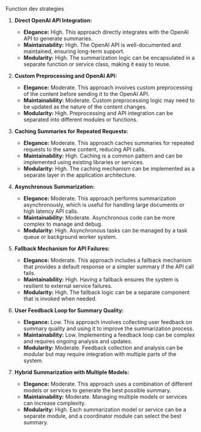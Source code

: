 Function dev strategies

1. **Direct OpenAI API Integration:**
   - **Elegance:** High. This approach directly integrates with the OpenAI API to generate summaries.
   - **Maintainability:** High. The OpenAI API is well-documented and maintained, ensuring long-term support.
   - **Modularity:** High. The summarization logic can be encapsulated in a separate function or service class, making it easy to reuse.

2. **Custom Preprocessing and OpenAI API:**
   - **Elegance:** Moderate. This approach involves custom preprocessing of the content before sending it to the OpenAI API.
   - **Maintainability:** Moderate. Custom preprocessing logic may need to be updated as the nature of the content changes.
   - **Modularity:** High. Preprocessing and API integration can be separated into different modules or functions.

3. **Caching Summaries for Repeated Requests:**
   - **Elegance:** Moderate. This approach caches summaries for repeated requests to the same content, reducing API calls.
   - **Maintainability:** High. Caching is a common pattern and can be implemented using existing libraries or services.
   - **Modularity:** High. The caching mechanism can be implemented as a separate layer in the application architecture.

4. **Asynchronous Summarization:**
   - **Elegance:** Moderate. This approach performs summarization asynchronously, which is useful for handling large documents or high latency API calls.
   - **Maintainability:** Moderate. Asynchronous code can be more complex to manage and debug.
   - **Modularity:** High. Asynchronous tasks can be managed by a task queue or background worker system.

5. **Fallback Mechanism for API Failures:**
   - **Elegance:** Moderate. This approach includes a fallback mechanism that provides a default response or a simpler summary if the API call fails.
   - **Maintainability:** High. Having a fallback ensures the system is resilient to external service failures.
   - **Modularity:** High. The fallback logic can be a separate component that is invoked when needed.

6. **User Feedback Loop for Summary Quality:**
   - **Elegance:** Low. This approach involves collecting user feedback on summary quality and using it to improve the summarization process.
   - **Maintainability:** Low. Implementing a feedback loop can be complex and requires ongoing analysis and updates.
   - **Modularity:** Moderate. Feedback collection and analysis can be modular but may require integration with multiple parts of the system.

7. **Hybrid Summarization with Multiple Models:**
   - **Elegance:** Moderate. This approach uses a combination of different models or services to generate the best possible summary.
   - **Maintainability:** Moderate. Managing multiple models or services can increase complexity.
   - **Modularity:** High. Each summarization model or service can be a separate module, and a coordinator module can select the best summary.